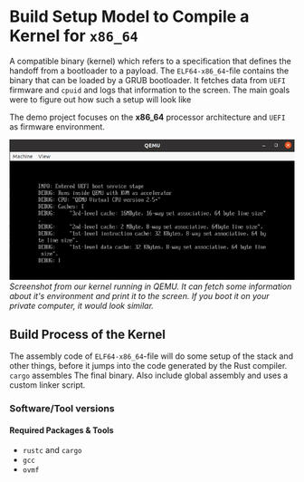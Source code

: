 # Build Setup Model to Compile a Kernel for `x86_64`

A compatible  binary (kernel) which refers to a specification that defines the handoff from a bootloader to a payload. The `ELF64-x86_64`-file contains the binary   that can be loaded  by a GRUB bootloader. It fetches data from `UEFI` firmware and `cpuid` and logs that information to the screen. The main goals were to figure out how such a setup will look like

The demo project focuses on the **x86_64** processor architecture  and `UEFI` as firmware environment.

![Rust Kernel QEMU Screenshot](./doc/figures/rust-kernel-qemu-screenshot.png "Rust Kernel QEMU Screenshot")
*Screenshot from our kernel running in QEMU. It can fetch some information about it's environment
and print it to the screen. If you boot it on your private computer, it would look similar.*


## Build Process of the Kernel
The assembly code of `ELF64-x86_64`-file will do some setup of the stack and other things, before it jumps into the code generated by the Rust compiler. `cargo` assembles The final binary. Also include global assembly and uses a custom linker script.


### Software/Tool versions 
#### Required Packages & Tools
- `rustc` and `cargo` 
- `gcc` 
- `ovmf` 



